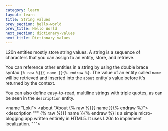 ```yaml
---
category: learn
layout: learn
title: String values
prev_section: hello-world
prev_title: Hello World
next_section: dictionary-values
next_title: Dictionary values
---
```


<section class="clearfix">
	<div class="left">
		<p>L20n entities mostly store string values. A string is a sequence of characters that you can assign to an entity, store, and retrieve.</p>
		<p>You can reference other entities in a string by using the double brace syntax <code>{% raw %}{{ name }}{% endraw %}</code>.  The value of an entity called <code>name</code> will be retrieved and inserted into the <code>about</code> entity's value before it's returned by the context.</p>
		<p>You can also define easy-to-read, multiline strings with triple quotes, as can be seen in the <code>description</code> entity.</p>
	</div>
	<div class="right">
		<div class="editor sourceEditor height15"
		  id="sourceEditor1"
		  data-source="sourceEditor1"
		  data-output="output1"
		>&lt;name "Loki"&gt;
&lt;about "About {% raw %}{{ name }}{% endraw %}"&gt;
&lt;description """
  {% raw %}{{ name }}{% endraw %} is a simple micro-blogging
  app written entirely in HTML5.  It uses
  L20n to implement localization.
"""&gt;
		</div>
		<dl id="output1">
		</dl>
	</div>
</section>
